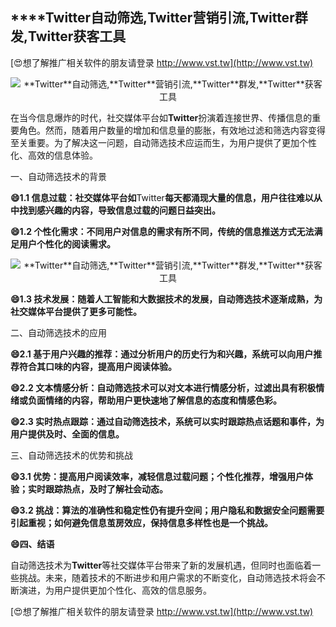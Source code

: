 ## ****Twitter**自动筛选,**Twitter**营销引流,**Twitter**群发,**Twitter**获客工具**

[😍想了解推广相关软件的朋友请登录 http://www.vst.tw](http://www.vst.tw)

 <center><img src="https://vst.tw/MP4/tuiguang/png/1.png" alt="**Twitter**自动筛选,**Twitter**营销引流,**Twitter**群发,**Twitter**获客工具"></center>

在当今信息爆炸的时代，社交媒体平台如**Twitter**扮演着连接世界、传播信息的重要角色。然而，随着用户数量的增加和信息量的膨胀，有效地过滤和筛选内容变得至关重要。为了解决这一问题，自动筛选技术应运而生，为用户提供了更加个性化、高效的信息体验。

一、自动筛选技术的背景

**😄1.1 信息过载：社交媒体平台如**Twitter**每天都涌现大量的信息，用户往往难以从中找到感兴趣的内容，导致信息过载的问题日益突出。**

**😄1.2 个性化需求：不同用户对信息的需求有所不同，传统的信息推送方式无法满足用户个性化的阅读需求。**

 <center><img src="https://vst.tw/MP4/tuiguang/png/6.png" alt="**Twitter**自动筛选,**Twitter**营销引流,**Twitter**群发,**Twitter**获客工具"></center>

**😄1.3 技术发展：随着人工智能和大数据技术的发展，自动筛选技术逐渐成熟，为社交媒体平台提供了更多可能性。**

二、自动筛选技术的应用

**😄2.1 基于用户兴趣的推荐：通过分析用户的历史行为和兴趣，系统可以向用户推荐符合其口味的内容，提高用户阅读体验。**

**😄2.2 文本情感分析：自动筛选技术可以对文本进行情感分析，过滤出具有积极情绪或负面情绪的内容，帮助用户更快速地了解信息的态度和情感色彩。**

**😄2.3 实时热点跟踪：通过自动筛选技术，系统可以实时跟踪热点话题和事件，为用户提供及时、全面的信息。**

三、自动筛选技术的优势和挑战

**😄3.1 优势：提高用户阅读效率，减轻信息过载问题；个性化推荐，增强用户体验；实时跟踪热点，及时了解社会动态。**

**😄3.2 挑战：算法的准确性和稳定性仍有提升空间；用户隐私和数据安全问题需要引起重视；如何避免信息茧房效应，保持信息多样性也是一个挑战。**

**😄四、结语**

自动筛选技术为**Twitter**等社交媒体平台带来了新的发展机遇，但同时也面临着一些挑战。未来，随着技术的不断进步和用户需求的不断变化，自动筛选技术将会不断演进，为用户提供更加个性化、高效的信息服务。

[😍想了解推广相关软件的朋友请登录 http://www.vst.tw](http://www.vst.tw)



